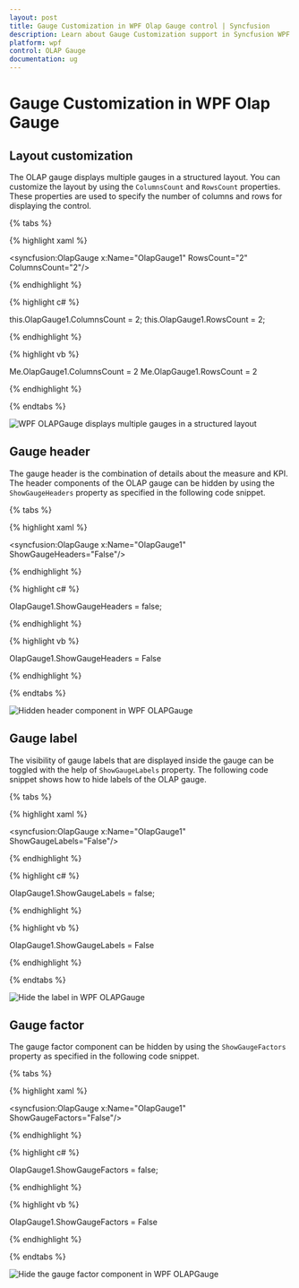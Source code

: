 ```yaml
---
layout: post
title: Gauge Customization in WPF Olap Gauge control | Syncfusion
description: Learn about Gauge Customization support in Syncfusion WPF Olap Gauge control and more.
platform: wpf
control: OLAP Gauge
documentation: ug
---
```


# Gauge Customization in WPF Olap Gauge

## Layout customization

The OLAP gauge displays multiple gauges in a structured layout. You can customize the layout by using the `ColumnsCount` and `RowsCount` properties. These properties are used to specify the number of columns and rows for displaying the control.

{% tabs %}

{% highlight xaml %}

<syncfusion:OlapGauge x:Name="OlapGauge1" RowsCount="2" ColumnsCount="2"/>

{% endhighlight %}

{% highlight c# %}

this.OlapGauge1.ColumnsCount = 2;
this.OlapGauge1.RowsCount = 2;

{% endhighlight %}

{% highlight vb %}

Me.OlapGauge1.ColumnsCount = 2
Me.OlapGauge1.RowsCount = 2

{% endhighlight %}

{% endtabs %}

![WPF OLAPGauge displays multiple gauges in a structured layout](Gauge-Customization_images/Gauge-customization.png)

## Gauge header

The gauge header is the combination of details about the measure and KPI. The header components of the OLAP gauge can be hidden by using the `ShowGaugeHeaders` property as specified in the following code snippet.

{% tabs %}

{% highlight xaml %}

<syncfusion:OlapGauge x:Name="OlapGauge1" ShowGaugeHeaders="False"/>

{% endhighlight %}

{% highlight c# %}

OlapGauge1.ShowGaugeHeaders = false;

{% endhighlight %}

{% highlight vb %}

OlapGauge1.ShowGaugeHeaders = False

{% endhighlight %}

{% endtabs %}

![Hidden header component in WPF OLAPGauge](Gauge-Customization_images/Gauge-customization-header.png)

## Gauge label

The visibility of gauge labels that are displayed inside the gauge can be toggled with the help of `ShowGaugeLabels` property. The following code snippet shows how to hide labels of the OLAP gauge.

{% tabs %}

{% highlight xaml %}

<syncfusion:OlapGauge x:Name="OlapGauge1" ShowGaugeLabels="False"/>

{% endhighlight %}

{% highlight c# %}

OlapGauge1.ShowGaugeLabels = false;

{% endhighlight %}

{% highlight vb %}

OlapGauge1.ShowGaugeLabels = False

{% endhighlight %}

{% endtabs %}

![Hide the label in WPF OLAPGauge](Gauge-Customization_images/Gauge-customization-label.png)

## Gauge factor

The gauge factor component can be hidden by using the `ShowGaugeFactors` property as specified in the following code snippet.

{% tabs %}

{% highlight xaml %}

<syncfusion:OlapGauge x:Name="OlapGauge1" ShowGaugeFactors="False"/>

{% endhighlight %}

{% highlight c# %}

OlapGauge1.ShowGaugeFactors = false;

{% endhighlight %}

{% highlight vb %}

OlapGauge1.ShowGaugeFactors = False

{% endhighlight %}

{% endtabs %}

![Hide the gauge factor component in WPF OLAPGauge](Gauge-Customization_images/Gauge-customization-factor.png)
